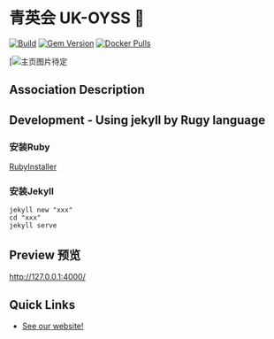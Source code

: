 # 青英会 UK-OYSS 🎨

[![Build](https://github.com/sylhare/Type-on-Strap/actions/workflows/jekyll-build.yml/badge.svg)](https://github.com/sylhare/Type-on-Strap/actions/workflows/jekyll-build.yml)
[![Gem Version](https://badge.fury.io/rb/type-on-strap.svg)](https://badge.fury.io/rb/type-on-strap)
[![Docker Pulls](https://img.shields.io/docker/pulls/sylhare/type-on-strap)](https://hub.docker.com/r/sylhare/type-on-strap)

[![主页图片待定]()

## Association Description

## Development - Using jekyll by Rugy language 
### 安装Ruby
[RubyInstaller](https://rubyinstaller.org/downloads/)
### 安装Jekyll
```shell
jekyll new "xxx"
cd "xxx"
jekyll serve
```
## Preview 预览
http://127.0.0.1:4000/

## Quick Links

* [See our website!](https://www.oyss.org.uk/)

